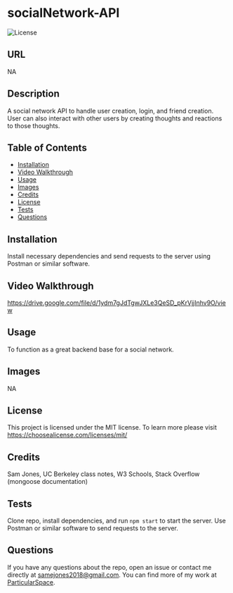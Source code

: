 # socialNetwork-API

![License](https://img.shields.io/badge/license-MIT-blue.svg)
  
  ## URL
  
NA

  ## Description

A social network API to handle user creation, login, and friend creation. User can also interact with other users by creating thoughts and reactions to those thoughts. 

  ## Table of Contents

  - [Installation](#installation)
  - [Video Walkthrough](#video-walkthrough)
  - [Usage](#usage)
  - [Images](#images)
  - [Credits](#credits)
  - [License](#license)
  - [Tests](#tests)
  - [Questions](#questions)

  ## Installation

Install necessary dependencies and send requests to the server using Postman or similar software.

  ## Video Walkthrough

https://drive.google.com/file/d/1ydm7gJdTgwJXLe3QeSD_pKrVjjInhv9O/view  

  ## Usage

To function as a great backend base for a social network.
  
  ## Images
  
NA
  
  ## License

This project is licensed under the MIT license. To learn more please visit https://choosealicense.com/licenses/mit/

  ## Credits

Sam Jones,
UC Berkeley class notes,
W3 Schools,
Stack Overflow (mongoose documentation)
   

  ## Tests

Clone repo, install dependencies, and run `npm start` to start the server. Use Postman or similar software to send requests to the server.

  ## Questions

If you have any questions about the repo, open an issue or contact me directly at [samejones2018@gmail.com](mailto:samejones2018@gmail.com). You can find more of my work at [ParticularSpace](https://github.com/ParticularSpace).

